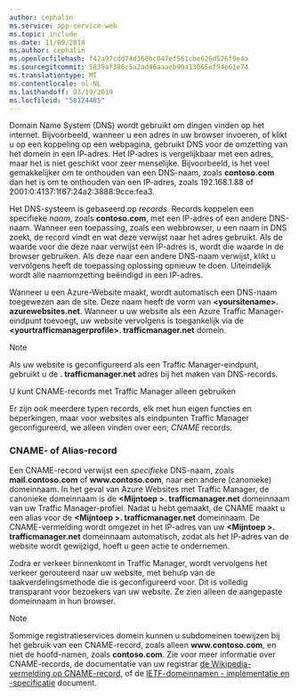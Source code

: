 ```yaml
---
author: cephalin
ms.service: app-service-web
ms.topic: include
ms.date: 11/09/2018
ms.author: cephalin
ms.openlocfilehash: f42a97cdd74d360bc047ef561cbe626d526f9e4a
ms.sourcegitcommit: 5839af386c5a2ad46aaaeb90a13065ef94e61e74
ms.translationtype: MT
ms.contentlocale: nl-NL
ms.lasthandoff: 03/19/2019
ms.locfileid: "58124485"
---
```

Domain Name System (DNS) wordt gebruikt om dingen vinden op het internet. Bijvoorbeeld, wanneer u een adres in uw browser invoeren, of klikt u op een koppeling op een webpagina, gebruikt DNS voor de omzetting van het domein in een IP-adres. Het IP-adres is vergelijkbaar met een adres, maar het is niet geschikt voor zeer menselijke. Bijvoorbeeld, is het veel gemakkelijker om te onthouden van een DNS-naam, zoals **contoso.com** dan het is om te onthouden van een IP-adres, zoals 192.168.1.88 of 2001:0:4137:1f67:24a2:3888:9cce:fea3.

Het DNS-systeem is gebaseerd op *records*. Records koppelen een specifieke *naam*, zoals **contoso.com**, met een IP-adres of een andere DNS-naam. Wanneer een toepassing, zoals een webbrowser, u een naam in DNS zoekt, de record vindt en wat deze verwijst naar het adres gebruikt. Als de waarde voor die deze naar verwijst een IP-adres is, wordt die waarde in de browser gebruiken. Als deze naar een andere DNS-naam verwijst, klikt u vervolgens heeft de toepassing oplossing opnieuw te doen. Uiteindelijk wordt alle naamomzetting beëindigd in een IP-adres.

Wanneer u een Azure-Website maakt, wordt automatisch een DNS-naam toegewezen aan de site. Deze naam heeft de vorm van  **&lt;yoursitename&gt;. azurewebsites.net**. Wanneer u uw website als een Azure Traffic Manager-eindpunt toevoegt, uw website vervolgens is toegankelijk via de  **&lt;yourtrafficmanagerprofile&gt;. trafficmanager.net** domein.

> [!NOTE]
> Als uw website is geconfigureerd als een Traffic Manager-eindpunt, gebruikt u de **. trafficmanager.net** adres bij het maken van DNS-records.
> 
> U kunt CNAME-records met Traffic Manager alleen gebruiken
> 
> 

Er zijn ook meerdere typen records, elk met hun eigen functies en beperkingen, maar voor websites als eindpunten Traffic Manager geconfigureerd, we alleen vinden over een; *CNAME* records.

### <a name="cname-or-alias-record"></a>CNAME- of Alias-record
Een CNAME-record verwijst een *specifieke* DNS-naam, zoals **mail.contoso.com** of **www\.contoso.com**, naar een andere (canonieke) domeinnaam. In het geval van Azure Websites met Traffic Manager, de canonieke domeinnaam is de  **&lt;Mijntoep >. trafficmanager.net** domeinnaam van uw Traffic Manager-profiel. Nadat u hebt gemaakt, de CNAME maakt u een alias voor de  **&lt;Mijntoep >. trafficmanager.net** domeinnaam. De CNAME-vermelding wordt omgezet in het IP-adres van uw  **&lt;Mijntoep >. trafficmanager.net** domeinnaam automatisch, zodat als het IP-adres van de website wordt gewijzigd, hoeft u geen actie te ondernemen.

Zodra er verkeer binnenkomt in Traffic Manager, wordt vervolgens het verkeer gerouteerd naar uw website, met behulp van de taakverdelingsmethode die is geconfigureerd voor. Dit is volledig transparant voor bezoekers van uw website. Ze zien alleen de aangepaste domeinnaam in hun browser.

> [!NOTE]
> Sommige registratieservices domein kunnen u subdomeinen toewijzen bij het gebruik van een CNAME-record, zoals alleen **www\.contoso.com**, en niet de hoofd-namen, zoals **contoso.com**. Zie voor meer informatie over CNAME-records, de documentatie van uw registrar <a href="https://en.wikipedia.org/wiki/CNAME_record">de Wikipedia-vermelding op CNAME-record</a>, of de <a href="https://tools.ietf.org/html/rfc1035">IETF-domeinnamen - implementatie en -specificatie</a> document.

